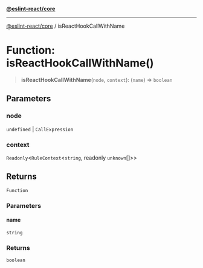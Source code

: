 [**@eslint-react/core**](../README.md)

***

[@eslint-react/core](../README.md) / isReactHookCallWithName

# Function: isReactHookCallWithName()

> **isReactHookCallWithName**(`node`, `context`): (`name`) => `boolean`

## Parameters

### node

`undefined` | `CallExpression`

### context

`Readonly`\<`RuleContext`\<`string`, readonly `unknown`[]\>\>

## Returns

`Function`

### Parameters

#### name

`string`

### Returns

`boolean`
